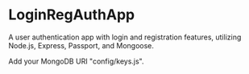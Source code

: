 # LoginRegAuthApp

A user authentication app with login and registration features, utilizing Node.js, Express, Passport, and Mongoose.

Add your MongoDB URI "config/keys.js".
